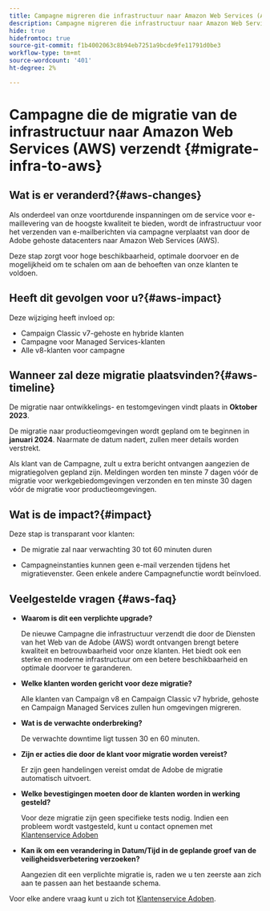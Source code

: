 ```yaml
---
title: Campagne migreren die infrastructuur naar Amazon Web Services (AWS) verzendt
description: Campagne migreren die infrastructuur naar Amazon Web Services (AWS) verzendt
hide: true
hidefromtoc: true
source-git-commit: f1b4002063c8b94eb7251a9bcde9fe11791d0be3
workflow-type: tm+mt
source-wordcount: '401'
ht-degree: 2%

---
```



# Campagne die de migratie van de infrastructuur naar Amazon Web Services (AWS) verzendt {#migrate-infra-to-aws}

## Wat is er veranderd?{#aws-changes}

Als onderdeel van onze voortdurende inspanningen om de service voor e-maillevering van de hoogste kwaliteit te bieden, wordt de infrastructuur voor het verzenden van e-mailberichten via campagne verplaatst van door de Adobe gehoste datacenters naar Amazon Web Services (AWS).

Deze stap zorgt voor hoge beschikbaarheid, optimale doorvoer en de mogelijkheid om te schalen om aan de behoeften van onze klanten te voldoen.

## Heeft dit gevolgen voor u?{#aws-impact}

Deze wijziging heeft invloed op:

* Campaign Classic v7-gehoste en hybride klanten
* Campagne voor Managed Services-klanten
* Alle v8-klanten voor campagne

## Wanneer zal deze migratie plaatsvinden?{#aws-timeline}

De migratie naar ontwikkelings- en testomgevingen vindt plaats in **Oktober 2023**.

De migratie naar productieomgevingen wordt gepland om te beginnen in **januari 2024**. Naarmate de datum nadert, zullen meer details worden verstrekt.

Als klant van de Campagne, zult u extra bericht ontvangen aangezien de migratiegolven gepland zijn. Meldingen worden ten minste 7 dagen vóór de migratie voor werkgebiedomgevingen verzonden en ten minste 30 dagen vóór de migratie voor productieomgevingen.

## Wat is de impact?{#impact}

Deze stap is transparant voor klanten:

* De migratie zal naar verwachting 30 tot 60 minuten duren

* Campagneinstanties kunnen geen e-mail verzenden tijdens het migratievenster. Geen enkele andere Campagnefunctie wordt beïnvloed.


## Veelgestelde vragen {#aws-faq}

* **Waarom is dit een verplichte upgrade?**

  De nieuwe Campagne die infrastructuur verzendt die door de Diensten van het Web van de Adobe (AWS) wordt ontvangen brengt betere kwaliteit en betrouwbaarheid voor onze klanten. Het biedt ook een sterke en moderne infrastructuur om een betere beschikbaarheid en optimale doorvoer te garanderen.

* **Welke klanten worden gericht voor deze migratie?**

  Alle klanten van Campaign v8 en Campaign Classic v7 hybride, gehoste en Campaign Managed Services zullen hun omgevingen migreren.

* **Wat is de verwachte onderbreking?**

  De verwachte downtime ligt tussen 30 en 60 minuten.

* **Zijn er acties die door de klant voor migratie worden vereist?**

  Er zijn geen handelingen vereist omdat de Adobe de migratie automatisch uitvoert.

* **Welke bevestigingen moeten door de klanten worden in werking gesteld?**

  Voor deze migratie zijn geen specifieke tests nodig. Indien een probleem wordt vastgesteld, kunt u contact opnemen met [Klantenservice Adoben](https://experienceleague.adobe.com/?support-solution=Campaign#support)


* **Kan ik om een verandering in Datum/Tijd in de geplande groef van de veiligheidsverbetering verzoeken?**

  Aangezien dit een verplichte migratie is, raden we u ten zeerste aan zich aan te passen aan het bestaande schema.


Voor elke andere vraag kunt u zich tot [Klantenservice Adoben](https://experienceleague.adobe.com/?support-solution=Campaign#support).
